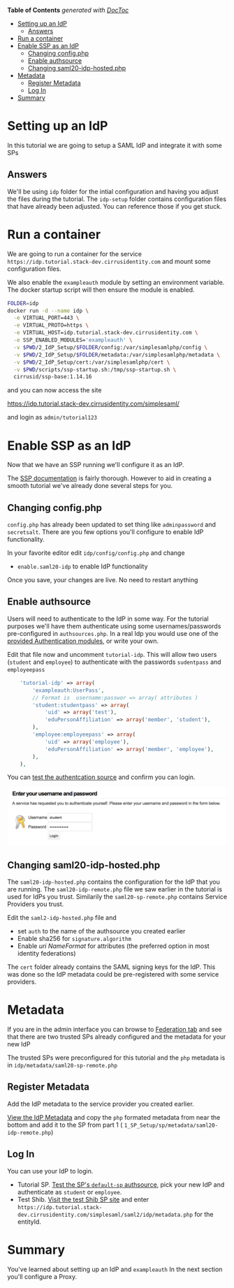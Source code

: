 <!-- START doctoc generated TOC please keep comment here to allow auto update -->
<!-- DON'T EDIT THIS SECTION, INSTEAD RE-RUN doctoc TO UPDATE -->
**Table of Contents**  *generated with [DocToc](https://github.com/thlorenz/doctoc)*

- [Setting up an IdP](#setting-up-an-idp)
  - [Answers](#answers)
- [Run a container](#run-a-container)
- [Enable SSP as an IdP](#enable-ssp-as-an-idp)
  - [Changing config.php](#changing-configphp)
  - [Enable authsource](#enable-authsource)
  - [Changing saml20-idp-hosted.php](#changing-saml20-idp-hostedphp)
- [Metadata](#metadata)
  - [Register Metadata](#register-metadata)
  - [Log In](#log-in)
- [Summary](#summary)

<!-- END doctoc generated TOC please keep comment here to allow auto update -->


# Setting up an IdP

In this tutorial we are going to setup a SAML IdP and integrate it with some SPs

## Answers

We'll be using `idp` folder for the intial configuration and having you
adjust the files during the tutorial. The `idp-setup` folder contains configuration files that
have already been adjusted. You can reference those if you get stuck.


# Run a container

We are going to run a container for the service `https://idp.tutorial.stack-dev.cirrusidentity.com`
and mount some configuration files.

We also enable the `exampleauth` module by setting an environment
variable. The docker startup script will then ensure the module is enabled.

```bash
FOLDER=idp
docker run -d --name idp \
  -e VIRTUAL_PORT=443 \
  -e VIRTUAL_PROTO=https \
  -e VIRTUAL_HOST=idp.tutorial.stack-dev.cirrusidentity.com \
  -e SSP_ENABLED_MODULES='exampleauth' \
  -v $PWD/2_IdP_Setup/$FOLDER/config:/var/simplesamlphp/config \
  -v $PWD/2_IdP_Setup/$FOLDER/metadata:/var/simplesamlphp/metadata \
  -v $PWD/2_IdP_Setup/cert:/var/simplesamlphp/cert \
  -v $PWD/scripts/ssp-startup.sh:/tmp/ssp-startup.sh \
  cirrusid/ssp-base:1.14.16
```

and you can now access the site

https://idp.tutorial.stack-dev.cirrusidentity.com/simplesaml/

and login as `admin/tutorial123`

# Enable SSP as an IdP

Now that we have an SSP running we'll configure it as an IdP.

The [SSP documentation](https://simplesamlphp.org/docs/stable) is fairly thorough. However to aid in creating a smooth tutorial we've already done several steps for you.

## Changing config.php

 `config.php` has already been updated to set thing like `adminpassword` and `secretsalt`. There are you few options you'll configure
to enable IdP functionality.

In your favorite editor edit `idp/config/config.php` and change 

* `enable.saml20-idp` to enable IdP functionality

Once you save, your changes are live. No need to restart anything

## Enable authsource

Users will need to authenticate to the IdP in some way. For the
tutorial purposes we'll have them authenticate using some
usernames/passwords pre-configured in `authsources.php`. In a real Idp
you would use one of the [provided Authentication
modules](https://simplesamlphp.org/docs/stable/simplesamlphp-idp#section_2),
or write your own.

Edit that file now and uncomment `tutorial-idp`. This will allow two users (`student` and `employee`) to authenticate with the passwords `sudentpass` and `employeepass`

```php
    'tutorial-idp' => array(
        'exampleauth:UserPass',
        // Format is  username:passwor => array( attributes )
        'student:studentpass' => array(
            'uid' => array('test'),
            'eduPersonAffiliation' => array('member', 'student'),
        ),
        'employee:employeepass' => array(
            'uid' => array('employee'),
            'eduPersonAffiliation' => array('member', 'employee'),
        ),
    ),
```

You can [test the authentcation source](https://idp.tutorial.stack-dev.cirrusidentity.com/simplesaml/module.php/core/authenticate.php) and confirm you can login.

![Login](./img/ssp-idp-login.png)


## Changing saml20-idp-hosted.php

The `saml20-idp-hosted.php` contains the configuration for the IdP
that you are running. The `saml20-idp-remote.php` file we saw earlier
in the tutorial is used for IdPs you trust. Similarily the
`saml20-sp-remote.php` contains Service Providers you trust.

Edit the `saml2-idp-hosted.php` file and

* set `auth` to the name of the authsource you created earlier
* Enable sha256 for `signature.algorithm`
* Enable *uri NameFormat* for attributes (the preferred option in most identity federations)

The `cert` folder already contains the SAML signing keys for the
IdP. This was done so the IdP metadata could be pre-registered with
some service providers.

# Metadata

If you are in the admin interface you can browse to [Federation
tab](https://idp.tutorial.stack-dev.cirrusidentity.com/simplesaml/module.php/core/frontpage_federation.php)
and see that there are two trusted SPs already configured and the metadata for your new IdP

The trusted SPs were preconfigured for this tutorial and the `php` metadata is in 
`idp/metadata/saml20-sp-remote.php`

## Register Metadata

Add the IdP metadata to the service provider you created earlier.

[View the IdP Metadata](https://idp.tutorial.stack-dev.cirrusidentity.com/simplesaml/saml2/idp/metadata.php?output=xhtml) and copy the `php` formated metadata from near the bottom
and add it to the SP from part 1 ( `1_SP_Setup/sp/metadata/saml20-idp-remote.php`)

## Log In

You can use your IdP to login.

* Tutorial SP.  [Test the SP's `default-sp` authsource](https://service.tutorial.stack-dev.cirrusidentity.com/simplesaml/module.php/core/authenticate.php?as=default-sp), pick your new IdP and authenticate as `student` or `employee`.
* Test Shib. [Visit the test Shib SP site](https://sp.testshib.org/) and enter `https://idp.tutorial.stack-dev.cirrusidentity.com/simplesaml/saml2/idp/metadata.php` for the entityId. 

# Summary

You've learned about setting up an IdP and `exampleauth`
In the next section you'll configure a Proxy.
